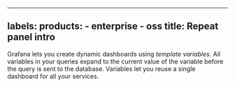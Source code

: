 -----

## labels: products: - enterprise - oss title: Repeat panel intro

Grafana lets you create dynamic dashboards using *template variables*. All variables in your queries expand to the current value of the variable before the query is sent to the database. Variables let you reuse a single dashboard for all your services.
